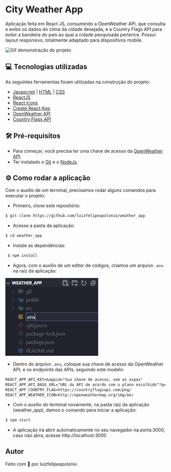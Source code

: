 # City Weather App

Aplicação feita em React JS, consumindo a OpenWeather API, que consulta e exibe os dados do clima da cidade desejada, e a Country Flags API para exibir a bandeira do país ao qual a cidade pesquisada pertence. Possui layout responsivo, totalmente adaptado para dispositivos mobile.

<img src="./assets/WeatherAppGIF.gif" alt="Gif demonstração do projeto" />

## 💻 Tecnologias utilizadas
As seguintes ferramentas foram utilizadas na construção do projeto:
- [Javascript](https://developer.mozilla.org/en-US/docs/Web/JavaScript) | [HTML](https://developer.mozilla.org/en-US/docs/Web/HTML) | [CSS](https://developer.mozilla.org/en-US/docs/Web/CSS)
- [ReactJS](https://reactjs.org/)
- [React Icons](https://react-icons.github.io/react-icons/)
- [Create React App](https://github.com/facebook/create-react-app)
- [OpenWeather API](https://openweathermap.org/api)
- [Country Flags API](https://countryflagsapi.com)

## 🛠 Pré-requisitos
* Para começar, você precisa ter uma chave de acesso da [OpenWeather API](https://openweathermap.org/api).
* Ter instalado o [Git](https://git-scm.com/) e o [NodeJs](https://nodejs.org/en/).

## ⚙ Como rodar a aplicação
Com o auxílio de um terminal, precisamos rodar alguns comandos para executar o projeto:
* Primeiro, clone este repositório:
```bash
$ git clone https://github.com/luizfelipeapolonio/weather_app
```
* Acesse a pasta da aplicação:
```bash
$ cd weather_app
```
* Instale as dependências:
```bash
 $ npm install
```
* Agora, com o auxílio de um editor de códigos, criamos um arquivo `.env` na raíz da aplicação:
<img src="./assets/env_file.png" alt="Criação do arquivo .env" />

* Dentro do arquivo `.env`, coloque sua chave de acesso da OpenWeather API, e os endpoints das APIs, seguindo este modelo:
```
REACT_APP_API_KEY=&appid="Sua chave de acesso, sem as aspas"
REACT_APP_API_BASE_URL="URL da API de acordo com o plano escolhido"?q=
REACT_APP_COUNTRY_FLAG=https://countryflagsapi.com/png/
REACT_APP_WEATHER_ICON=http://openweathermap.org/img/wn/
```
* Com o auxílio do terminal novamente, na pasta raíz da aplicação (weather_app), damos o comando para iniciar a aplicação:
```bash
$ npm start
```
* A aplicação irá abrir automaticamente no seu navegador na porta:3000, caso não abra, acesse http://localhost:3000

## Autor
Feito com 💜 por luizfelipeapolonio
